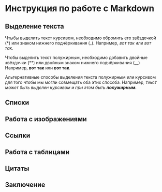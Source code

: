 # Инструкция по работе с Markdown

## Выделение текста

Чтыбы выделить текст курсивом, необходимо обромить его звёздочкой (*) или знаком нижнего подчёркивания (_). Например, *вот так* или _вот так_.

Чтобы выделить текст полужирным, необходимо добавить двойные звёздочки (**)
или двойным знаком нижнего подчёркивания (__) Например, **вот так** или __вот так__. 

Альтернативные способы выделения текста полужирным или курсивом для того чтобы мы могли совмещать оба этих способа. Например, _текст может быть выделен курсивом и при этом быть **полужирным**_.

## Списки

## Работа с изображениями

## Ссылки

## Работа с таблицами

## Цитаты

## Заключение